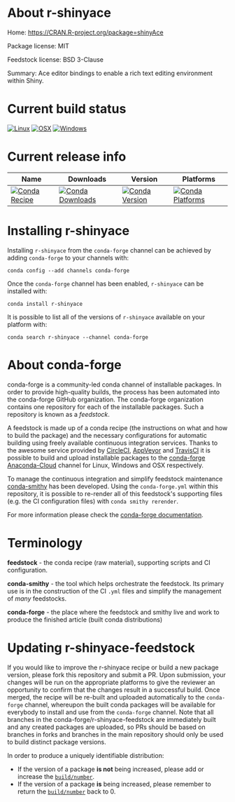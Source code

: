 About r-shinyace
================

Home: https://CRAN.R-project.org/package=shinyAce

Package license: MIT

Feedstock license: BSD 3-Clause

Summary: Ace editor bindings to enable a rich text editing environment within Shiny.



Current build status
====================

[![Linux](https://img.shields.io/circleci/project/github/conda-forge/r-shinyace-feedstock/master.svg?label=Linux)](https://circleci.com/gh/conda-forge/r-shinyace-feedstock)
[![OSX](https://img.shields.io/travis/conda-forge/r-shinyace-feedstock/master.svg?label=macOS)](https://travis-ci.org/conda-forge/r-shinyace-feedstock)
[![Windows](https://img.shields.io/appveyor/ci/conda-forge/r-shinyace-feedstock/master.svg?label=Windows)](https://ci.appveyor.com/project/conda-forge/r-shinyace-feedstock/branch/master)

Current release info
====================

| Name | Downloads | Version | Platforms |
| --- | --- | --- | --- |
| [![Conda Recipe](https://img.shields.io/badge/recipe-r--shinyace-green.svg)](https://anaconda.org/conda-forge/r-shinyace) | [![Conda Downloads](https://img.shields.io/conda/dn/conda-forge/r-shinyace.svg)](https://anaconda.org/conda-forge/r-shinyace) | [![Conda Version](https://img.shields.io/conda/vn/conda-forge/r-shinyace.svg)](https://anaconda.org/conda-forge/r-shinyace) | [![Conda Platforms](https://img.shields.io/conda/pn/conda-forge/r-shinyace.svg)](https://anaconda.org/conda-forge/r-shinyace) |

Installing r-shinyace
=====================

Installing `r-shinyace` from the `conda-forge` channel can be achieved by adding `conda-forge` to your channels with:

```
conda config --add channels conda-forge
```

Once the `conda-forge` channel has been enabled, `r-shinyace` can be installed with:

```
conda install r-shinyace
```

It is possible to list all of the versions of `r-shinyace` available on your platform with:

```
conda search r-shinyace --channel conda-forge
```


About conda-forge
=================

conda-forge is a community-led conda channel of installable packages.
In order to provide high-quality builds, the process has been automated into the
conda-forge GitHub organization. The conda-forge organization contains one repository
for each of the installable packages. Such a repository is known as a *feedstock*.

A feedstock is made up of a conda recipe (the instructions on what and how to build
the package) and the necessary configurations for automatic building using freely
available continuous integration services. Thanks to the awesome service provided by
[CircleCI](https://circleci.com/), [AppVeyor](http://www.appveyor.com/)
and [TravisCI](https://travis-ci.org/) it is possible to build and upload installable
packages to the [conda-forge](https://anaconda.org/conda-forge)
[Anaconda-Cloud](http://docs.anaconda.org/) channel for Linux, Windows and OSX respectively.

To manage the continuous integration and simplify feedstock maintenance
[conda-smithy](http://github.com/conda-forge/conda-smithy) has been developed.
Using the ``conda-forge.yml`` within this repository, it is possible to re-render all of
this feedstock's supporting files (e.g. the CI configuration files) with ``conda smithy rerender``.

For more information please check the [conda-forge documentation](https://conda-forge.org/docs/).

Terminology
===========

**feedstock** - the conda recipe (raw material), supporting scripts and CI configuration.

**conda-smithy** - the tool which helps orchestrate the feedstock.
                   Its primary use is in the construction of the CI ``.yml`` files
                   and simplify the management of *many* feedstocks.

**conda-forge** - the place where the feedstock and smithy live and work to
                  produce the finished article (built conda distributions)


Updating r-shinyace-feedstock
=============================

If you would like to improve the r-shinyace recipe or build a new
package version, please fork this repository and submit a PR. Upon submission,
your changes will be run on the appropriate platforms to give the reviewer an
opportunity to confirm that the changes result in a successful build. Once
merged, the recipe will be re-built and uploaded automatically to the
`conda-forge` channel, whereupon the built conda packages will be available for
everybody to install and use from the `conda-forge` channel.
Note that all branches in the conda-forge/r-shinyace-feedstock are
immediately built and any created packages are uploaded, so PRs should be based
on branches in forks and branches in the main repository should only be used to
build distinct package versions.

In order to produce a uniquely identifiable distribution:
 * If the version of a package **is not** being increased, please add or increase
   the [``build/number``](http://conda.pydata.org/docs/building/meta-yaml.html#build-number-and-string).
 * If the version of a package **is** being increased, please remember to return
   the [``build/number``](http://conda.pydata.org/docs/building/meta-yaml.html#build-number-and-string)
   back to 0.